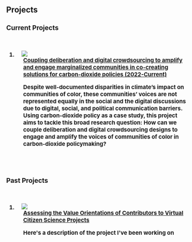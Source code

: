 <h2 id="publications" style="margin: 2px 0px -15px;"> Projects <temp style="font-size:15px;"> 
<br>
 
<h3>Current Projects</h3>   
  <br>
<div class="publications">
<ol class="bibliography">

<li>
<div class="pub-row">
  <div class="col-sm-3 abbr" style="position: relative;padding-right: 15px;padding-left: 15px;">
    <img src="https://raw.githubusercontent.com/cjacks04/cjacks04.github.io/main/assets/img/zooniverse.png">
  </div>
  <div class="col-sm-9" style="position: relative;padding-right: 15px;padding-left: 20px;">
          <div class="title"><a href="">Coupling deliberation and digital crowdsourcing to amplify and engage marginalized communities in co-creating solutions for carbon-dioxide policies (2022-Current)</a></div>
      <p>Despite well-documented disparities in climate’s impact on communities of color, these communities’ voices are not represented equally in the social and the digital discussions due to digital, social, and political communication barriers. Using carbon-dioxide policy as a case study, this project aims to tackle this broad research question: How can we couple deliberation and digital crowdsourcing designs to engage and amplify the voices of communities of color in carbon-dioxide policymaking?</p>
    </div>

  </div>
</li>

</ol>
</div>
  <br>
 <br>
  
<h3>Past Projects</h3>   
  <br>
<div class="publications">
<ol class="bibliography">

<li>
<div class="pub-row">
  <div class="col-sm-3 abbr" style="position: relative;padding-right: 15px;padding-left: 15px;">
    <img src="https://raw.githubusercontent.com/cjacks04/cjacks04.github.io/main/assets/img/zooniverse.png">
  </div>
  <div class="col-sm-9" style="position: relative;padding-right: 15px;padding-left: 20px;">
          <div class="title"><a href="">Assessing the Value Orientations of Contributors to Virtual Citizen Science Projects</a></div>
      <p>Here's a description of the project I've been working on</p>
    </div>

  </div>
</li>

</ol>
</div>
